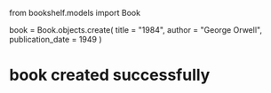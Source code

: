 from bookshelf.models import Book

book = Book.objects.create(
    title = "1984",
    author = "George Orwell",
    publication_date = 1949
)

# book created successfully